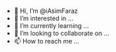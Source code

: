 - 👋 Hi, I’m @iAsimFaraz
- 👀 I’m interested in ...
- 🌱 I’m currently learning ...
- 💞️ I’m looking to collaborate on ...
- 📫 How to reach me ...

<!---
iAsimFaraz/iAsimFaraz is a ✨ special ✨ repository because its `README.md` (this file) appears on your GitHub profile.
You can click the Preview link to take a look at your changes.
--->
